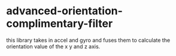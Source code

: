 # advanced-orientation-complimentary-filter
this library takes in accel and gyro and fuses them to calculate the orientation value of the x y and z axis. 
